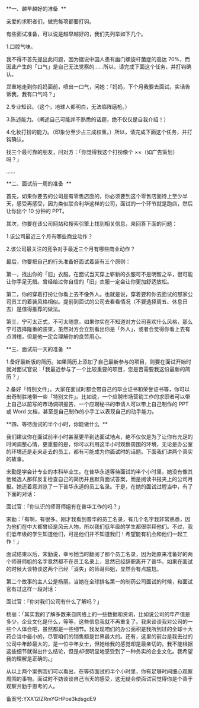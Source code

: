 **一、越早越好的准备  **

亲爱的求职者们，做完每项都要打钩。 

有些面试准备，可以说是越早越好的，我们先列举如下几个。 

1.口腔气味。 

我不得不首先提出此问题，因为据说中国人患有幽门螺旋杆菌症的高达 70\%，而因此产生的「口气」是自己无法觉察的……所以，请完成下面这个任务，并打钩确认。 

郑重地走到你妈妈面前，喷出一口气，问她：「妈妈，下个月我要去面试，实话告诉我，我有口气吗？」 

2.专业知识。（这个，地球人都明白，无法临阵磨枪。） 

3.陈述能力。（阐述自己可能并不熟悉的话题，绝不仅仅是自我介绍！） 

4.化妆打扮的能力。（印象分至少占三成权重。）所以，请完成下面这个任务，并打钩确认。 

找三个最可靠的朋友，问对方：「你觉得我这个打扮像个 ××（如广告策划）吗？」 

…… 

**二、面试前一周的准备  **

首先，如果你要去的公司是有零售店面的，你必须要到这个零售店面待上至少半天，感受再感受，因为类似联合利华这样的公司，面试的一个环节就是跑店，然后让你出个 10 分钟的 PPT。 

其次，你要在该公司网站和搜索引擎上找到相关信息，来回答下面的问题： 

1.该公司最近三个月有哪些商业动作？ 

2.该公司最关注的竞争对手最近三个月有哪些商业动作？ 

最后，你要把自己的行头准备好面试着装有三个原则： 

第一，找出你的「旧」衣服。在面试当天穿上崭新的衣服可不是明智之举，很可能让你手足无措。曾经给过你自信的「旧」衣服一定会让你更加舒适放松。 

第二，你的穿着打扮让你看上去不像外人。也就是说，穿着要和你去面试的那家公司员工的着装风格相似。提前到面试的公司去看看情况（不要选择周五、休息日去）是值得推荐的做法。 

第三，宁可太正式，不可太随意。如果你实在不知道对方公司喜欢什么风格，那么宁可选择隆重的装束，虽然对方会立刻看出你是「外人」，或者会觉得你看上去有点滑稽，但是他一定会理解你的良苦用心。 

**三、面试前一天的准备  **

1.备好最新版的简历。如果简历上添加了自己最新参与的项目，则要在面试开始时就对面试官说：「我最近参与了一个比较重要的项目，您是否需要我这份最新的简历？」 

2.备好「特别文件」。大家在面试时都会带自己的毕业证书和荣誉证书等，你可以出奇制胜地带一些「特别文件」。比如说，一个应聘市场营销工作的求职者可以带上自己以前写的市场调研报告，一个应聘秘书的申请人可以带上自己制作的 PPT 或 Word 文档，甚至是自己制作的小手工以表现自己的动手能力。 

**四、等待面试的半个小时，你能做什么  **

我们建议你在面试前半小时甚至更早到达面试地点，绝不仅仅是为了让你有充足的时间调整心情，更重要的是，你可以利用这半小时观察周围的环境，无论是办公室的环境还是走来走去的员工，都有可能成为你面试时的话题。下面我们讲两个真实的故事。 

宋勤是学会计专业的本科毕业生。在普华永道等待面试的半个小时里，她没有像其他候选人那样反复检查自己的简历并且默背面试答案，而是阅读书报夹上的公司月报。她还着意浏览了一下普华永道的员工名录。于是，在她的面试过程当中，有了下面的对话： 

面试官：「你认识的师哥师姐有在普华工作的吗？」 

宋勤：「有啊，有很多。刚才我看到普华的员工名录，有几个名字我非常熟悉，因为他们在中大都曾经是风云人物，所以我们低年级的学生都很崇拜他们。不过，我们低年级的学生知道他们，可是他们并不知道我们！希望能有机会和他们一起工作！」 

面试结束以后，宋勤说，幸亏她当时翻阅了那个员工名录，因为她原来准备好的两个师哥师姐的名字竟然都不在员工名录上，显然已经辞职离开了普华。如果在面试的时候大谈特谈这两个已经「消失」的师哥师姐，显然会有点尴尬。 

第二个故事的主人公是杨丽。当她在全球排名第一的制药公司面试的时候，和面试官有过这样一段对话： 

面试官：「你对我们公司有什么了解吗？」 

杨丽：「其实我的了解多数来自网络上的一些数据和资讯，比如说公司的年产值是多少，企业文化是什么，等等，这些信息我就不再重复了。我来谈谈我对公司的一些个人体会吧，虽然都是一些细节。我发现咱们的办公面积是我所到过的全球十大药企当中最小的，尽管咱们的销售额是世界最大的。还有，这里的前台是我去过的公司中年龄最大的，是一位中年女士，但她给我的感觉却是最亲切的。我不能根据这些细节就得出什么结论，但是却很明显地感受到了一种务实的企业文化。我希望我的理解是正确的。」 

从以上两个案例我们可以看出，在等待面试的半个小时里，你有足够时间细心观察周围的事物。面试时不妨谈谈自己当天的感受，这无疑会使面试官觉得你是个善于观察并勤于思考的人。 

备案号:YXX12lZRmYGHPoe3kdsgdE9